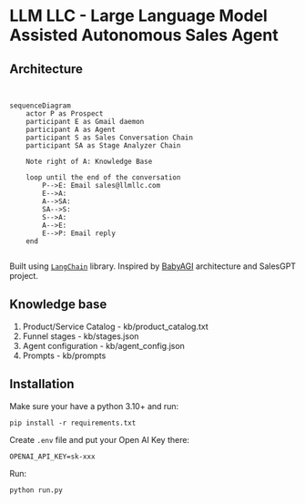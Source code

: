 # LLM LLC - Large Language Model Assisted Autonomous Sales Agent

## Architecture

```mermaid


sequenceDiagram
    actor P as Prospect
    participant E as Gmail daemon
    participant A as Agent
    participant S as Sales Conversation Chain
    participant SA as Stage Analyzer Chain

    Note right of A: Knowledge Base

    loop until the end of the conversation
        P-->E: Email sales@llmllc.com
        E-->A: 
        A-->SA: 
        SA-->S: 
        S-->A: 
        A-->E:  
        E-->P: Email reply
    end


```


Built using [`LangChain`](https://github.com/langchain-ai/langchain) library. Inspired by [BabyAGI](https://github.com/yoheinakajima/babyagi) architecture and SalesGPT project.

## Knowledge base

1. Product/Service Catalog - kb/product_catalog.txt
2. Funnel stages - kb/stages.json
3. Agent configuration - kb/agent_config.json
4. Prompts - kb/prompts

## Installation

Make sure your have a python 3.10+ and run:

`pip install -r requirements.txt`

Create `.env` file and put your Open AI Key there: 

`OPENAI_API_KEY=sk-xxx`

Run:

`python run.py`
